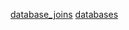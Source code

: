 [database_joins](https://www.tutorialspoint.com/dbms/database_joins.htm)
[databases](https://www.hackerrank.com/domains/databases)